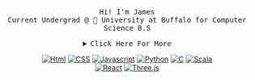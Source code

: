 <!--
**skxvtchy/skxvtchy** is a ✨ _special_ ✨ repository because its `README.md` (this file) appears on your GitHub profile.
Here are some ideas to get you started:
-->
<p align="center"><br>
  <samp>
    Hi! I'm James
    <br>
    Current Undergrad @ 🐃 University at Buffalo for Computer Science B.S
  </samp>
</p>
<details>
   <summary align = "center"> <samp> Click Here For More</samp></summary>
<pre>
---Bienvenido---Welcome---欢迎---                                         ,;                              __|_
                                        ---🛠️Work Experience---        ,' |                         -----oo(_)oo----
- 👋 Hi! I'm James                             None YET               /   :          __,-~~/~ "" `---.      
- 🤖 Currently: Undergrad @ UB                    :(               --'   /          _/_,---(      ,    ) 
- 🎓 Graduation: May 2025                                          \/ />/       __ /        <    /   )  \___
- 📰 Reading: Vagabond -Rating:4.5/5                              /  /_\ --===;;;'====------------------===;;;=== -
- 🎥 Watching: Tetrs -Rating:4.7/5                             __/   /           \/    ~"~"~"~"~"~\~"~)~"/
- 🚀 Interests: Stocks/Crypto/ML/WebDev                        ) '-./             (_ (   \  (     >    \)
- 🥪 Favorite Food: Chicken Sandwich                           ./  :\              \_( _ <         >_>'  
- 🌎 Website: jamesli.dev                                      /.' '                  ~ `-i' ::>|--"        
- 📫 Reach me @ jamesli784@gmail.com        We live in a      '/'      pls hire me        I;|.|.|
                                                社会            +     I have no cache      <|i::|i|`.   ( ͡° ͜ʖ ͡°)ﾉ⌐■-■
      POV: playing Apex                                       '         -not a joke       (`^'"`-' ")   -Rizzard of Oz 
                  __              * Chinese Zodiac          `.             ಠ_ಠ                    
       ..=====.. |==|         (_ (                          "-
       || Sup || |= |         /_/'_____/)                (   |       .==\"'"/==.       Pointer?
    _  ||     || |^*| _       "  |      |               . .-'  '.    ((+) .  .:)   I barely even know her
   |=| o=,===,=o |__||=|     """""""""""""""         ( (.   )):      |'.-(o)-.'|       (☞ﾟヮﾟ)☞            
   |_|  _______)~`)  |_|     June 10, 2003      .'      (_ )         \/  \_/  \/
       [=======]  ()                            _. :(.      )  `                              Why did the programmer
                       -just like me fr       .  (  `-' (  `.   )            ⊂(◉‿◉)つ           quit his job?
               ლ(ಠ_ಠლ)                     .  :  (__    )  )                                 He didn't get arrays
                                        (      "  __(   `"       ` ))
</pre>
</details>
<p align="center">
<a href="" target="_blank"><img alt="Html" src="https://img.shields.io/website?label=%20&logo=HTML5&logoColor=%23FFF&up_color=%23FF7800&up_message=HTML&url=https%3A%2F%2Fgithub.com%2Fskxvtchy%3Ftab%3Drepositories"></a>
<a href="" target="_blank"><img alt="CSS" src="https://img.shields.io/website?label=%20&logo=css3&logoColor=%23&up_color=%230061DF&up_message=CSS&url=https%3A%2F%2Fgithub.com%2Fskxvtchy%3Ftab%3Drepositories"></a>
<a href="" target="_blank"><img alt="Javascript" src="https://img.shields.io/website?label=%20&logo=JavaScript&logoColor=%23FFF&up_color=FFF000&up_message=JavaScript&url=https%3A%2F%2Fgithub.com%2Fskxvtchy%3Ftab%3Drepositories"></a>
<a href="" target="_blank"><img alt="Python" src="https://img.shields.io/website?label=%20&logo=python&logoColor=%23FFF&up_color=1B6DC0&up_message=Python&url=https%3A%2F%2Fimg.shields.io%2Fwebsite%3Fcolor%3D%25231B6DC0%26label%3DPython%26logo%3Dpython%26logoColor%3D%2523FFF%26url%3Dhttps%253A%252F%252Fgithub.com%252Fskxvtchy%252Fjamesli.dev"></a>
<a href="" target="_blank"><img alt="C" src="https://img.shields.io/website?label=%20&logo=C%2B%2B&logoColor=%23FFF&up_color=%236C1FFF&up_message=C%2B%2B&url=https%3A%2F%2Fgithub.com%2Fskxvtchy%3Ftab%3Drepositories"></a>
<a href="" target="_blank"><img alt="Scala" src="https://img.shields.io/website?label=%20&logo=Scala&logoColor=%23FFF&up_color=%23CB0000&up_message=Scala&url=https%3A%2F%2Fgithub.com%2Fskxvtchy%3Ftab%3Drepositories"></a>  
<br>
<a href="" target="_blank"><img alt="React" src="https://img.shields.io/website?label=%20&logo=React&logoColor=%23FFF&up_color=48C3FF&up_message=React&url=https%3A%2F%2Fimg.shields.io%2Fwebsite%3Fcolor%3D%25231B6DC0%26label%3DPython%26logo%3Dpython%26logoColor%3D%2523FFF%26url%3Dhttps%253A%252F%252Fgithub.com%252Fskxvtchy%252Fjamesli.dev"></a>
<a href="" target="_blank"><img alt="Three.js"  src="https://img.shields.io/website?label=%20&logo=Three.js&logoColor=%23FFF&up_color=%23949494&up_message=Three.js&url=https%3A%2F%2Fgithub.com%2Fskxvtchy%3Ftab%3Drepositories"></a>
</p>

<!--
What you lookin for?🤨
PLEASE HELP ME I'M AM CLINICALLY INSANE
:DISCLAIMER:
I am not 
---⚒️Languages & Frameworks---
website for badges - https://shields.io/
icon for shields - https://simpleicons.org/
Thanks For Visiting
⊂(◉‿◉)つ
-->
